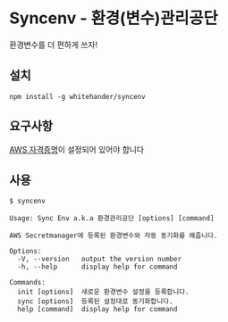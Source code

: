 # Syncenv - 환경(변수)관리공단

환경변수를 더 편하게 쓰자!

## 설치

```
npm install -g whitehander/syncenv
```

## 요구사항

[AWS 자격증명](https://docs.aws.amazon.com/ko_kr/cli/latest/userguide/cli-configure-files.html#cli-configure-files-methods)이 설정되어 있어야 합니다

## 사용

```
$ syncenv
```

```
Usage: Sync Env a.k.a 환경관리공단 [options] [command]

AWS Secretmanager에 등록된 환경변수와 자동 동기화를 해줍니다.

Options:
  -V, --version   output the version number
  -h, --help      display help for command

Commands:
  init [options]  새로운 환경변수 설정을 등록합니다.
  sync [options]  등록된 설정대로 동기화합니다.
  help [command]  display help for command
```
